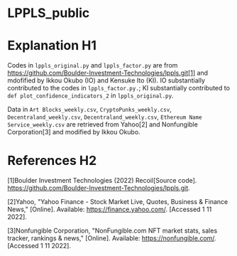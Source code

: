 # LPPLS_public

# Explanation H1
Codes in `lppls_original.py` and `lppls_factor.py` are from https://github.com/Boulder-Investment-Technologies/lppls.git[1] and mdofified by Ikkou Okubo (IO) and Kensuke Ito (KI). IO substantially contributed to the codes in `lppls_factor.py.`; KI substantially contributed to `def plot_confidence_indicators_2` in `lppls_original.py`.

Data in `Art Blocks_weekly.csv`, `CryptoPunks_weekly.csv`, `Decentraland_weekly.csv`, `Decentraland_weekly.csv`, `Ethereum Name Service_weekly.csv` are retrieved from Yahoo[2] and Nonfungible Corporation[3] and modified by Ikkou Okubo.



# References H2

[1]Boulder Investment Technologies (2022) Recoil[Source code]. https://github.com/Boulder-Investment-Technologies/lppls.git.

[2]Yahoo, "Yahoo Finance - Stock Market Live, Quotes, Business & Finance News," [Online]. Available: https://finance.yahoo.com/. [Accessed 1 11 2022].

[3]Nonfungible Corporation, "NonFungible.com NFT market stats, sales tracker, rankings & news," [Online]. Available: https://nonfungible.com/. [Accessed 1 11 2022].